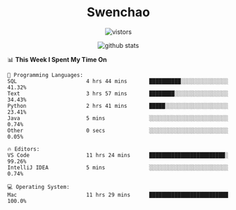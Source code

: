 <h1 align="center">Swenchao</h3>

<p align="center">
  <img src="https://visitor-badge.glitch.me/badge?page_id=Swenchao" alt="vistors" />
</p>

<p align="center">
  <img src="https://github-readme-stats.vercel.app/api?username=Swenchao&count_private=true&show_icons=true&theme=vue-dark&hide_title=true" alt="github stats" />
</p>

<!--START_SECTION:waka-->
📊 **This Week I Spent My Time On** 

```text
💬 Programming Languages: 
SQL                      4 hrs 44 mins       ██████████░░░░░░░░░░░░░░░   41.32% 
Text                     3 hrs 57 mins       ████████░░░░░░░░░░░░░░░░░   34.43% 
Python                   2 hrs 41 mins       █████░░░░░░░░░░░░░░░░░░░░   23.41% 
Java                     5 mins              ░░░░░░░░░░░░░░░░░░░░░░░░░   0.74% 
Other                    0 secs              ░░░░░░░░░░░░░░░░░░░░░░░░░   0.05%

🔥 Editors: 
VS Code                  11 hrs 24 mins      ████████████████████████░   99.26% 
IntelliJ IDEA            5 mins              ░░░░░░░░░░░░░░░░░░░░░░░░░   0.74%

💻 Operating System: 
Mac                      11 hrs 29 mins      █████████████████████████   100.0%

```


<!--END_SECTION:waka-->
